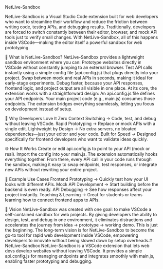 NetLive-Sandbox

NetLive-Sandbox is a Visual Studio Code extension built for web developers who want to streamline their workflow and reduce the friction between writing code, testing APIs, and debugging results. Traditionally, developers are forced to switch constantly between their editor, browser, and mock API tools just to verify small changes. With NetLive-Sandbox, all of this happens inside VSCode—making the editor itself a powerful sandbox for web prototyping.

🚀 What is NetLive-Sandbox?
NetLive-Sandbox provides a lightweight sandbox environment where you can:
Prototype websites directly in VSCode without constantly jumping to an external browser.
Test API calls instantly using a simple config file (api.config.js) that plugs directly into your project.
Swap between mock and real APIs in seconds, making it ideal for early-stage experiments.
Debug faster, because your API responses, frontend logic, and project output are all visible in one place.
At its core, the extension works with a straightforward design:
An api.config.js file defines your API endpoints.
Your main project code (e.g., main.js) consumes those endpoints.
The extension bridges everything seamlessly, letting you focus on development instead of setup.

🔑 Why Developers Love It
Zero Context Switching → Code, test, and debug without leaving VSCode.
Rapid Prototyping → Replace or mock APIs with a single edit.
Lightweight by Design → No extra servers, no bloated dependencies—just your editor and your code.
Built for Speed → Designed specifically for frontend developers who want to validate ideas quickly.

🌐 How It Works
Create or edit api.config.js to point to your API (mock or real).
Import the config into your main.js.
The extension automatically hooks everything together.
From there, every API call in your code runs through the sandbox, making it easy to swap endpoints, test responses, or integrate new APIs without rewriting your entire project.

🧩 Example Use Cases
Frontend Prototyping → Quickly test how your UI looks with different APIs.
Mock API Development → Start building before the backend is even ready.
API Debugging → See how responses affect your project instantly.
Teaching & Learning → Great for students or teams learning how to connect frontend apps to APIs.

🎯 Vision
NetLive-Sandbox was created with one goal: to make VSCode a self-contained sandbox for web projects. By giving developers the ability to design, test, and debug in one environment, it eliminates distractions and accelerates the journey from idea → prototype → working demo.
This is just the beginning. The long-term vision is for NetLive-Sandbox to become the go-to tool for rapid web development inside VSCode, empowering developers to innovate without being slowed down by setup overheads.# NetLive-Sandbox
NetLive-Sandbox is a VSCode extension that lets web devs develop websites without leaving VSCode. It provides a simple api.config.js for managing endpoints and integrates smoothly with main.js, enabling faster prototyping and debugging.
